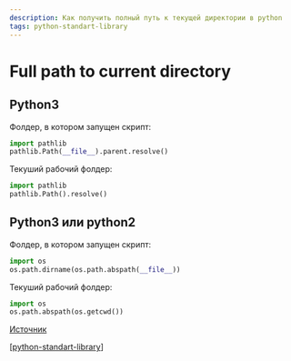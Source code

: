 ```yaml
---
description: Как получить полный путь к текущей директории в python
tags: python-standart-library
---
```

# Full path to current directory

## Python3

Фолдер, в котором запущен скрипт:

```python
import pathlib
pathlib.Path(__file__).parent.resolve()
```

Текуший рабочий фолдер:

```python
import pathlib
pathlib.Path().resolve()
```

## Python3 или python2

Фолдер, в котором запущен скрипт:

```python
import os
os.path.dirname(os.path.abspath(__file__))
```

Текуший рабочий фолдер:

```python
import os
os.path.abspath(os.getcwd())
```

[Источник](https://stackoverflow.com/a/3430395/15966204)

[[python-standart-library]]

[//begin]: # "Autogenerated link references for markdown compatibility"
[python-standart-library]: python-standart-library "Стандартная библиотека python - список заметок"
[//end]: # "Autogenerated link references"